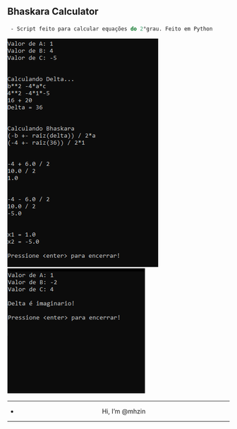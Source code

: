 ## Bhaskara Calculator

```p
 - Script feito para calcular equações do 2°grau. Feito em Python
```

<img src="./assets/img_1.png">
<img src="./assets/img_2.png">

---

- <p align="center"> Hi, I’m @mhzin

---
